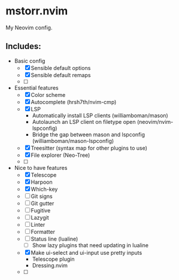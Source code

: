 # mstorr.nvim

My Neovim config.

## Includes:

- Basic config
    - [X] Sensible default options
    - [X] Sensible default remaps
    - [ ] 
- Essential features
    - [X] Color scheme
    - [X] Autocomplete (hrsh7th/nvim-cmp)
    - [X] LSP
        - Automatically install LSP clients (williamboman/mason)
        - Autolaunch an LSP client on filetype open (neovim/nvim-lspconfig)
        - Bridge the gap between mason and lspconfig (williamboman/mason-lspconfig)
    - [X] Treesitter (syntax map for other plugins to use)
    - [X] File explorer (Neo-Tree)
    - [ ] 
- Nice to have features
    - [X] Telescope
    - [X] Harpoon
    - [X] Which-key
    - [ ] Git signs
    - [ ] Git gutter
    - [ ] Fugitive
    - [ ] Lazygit
    - [ ] Linter
    - [ ] Formatter
    - [ ] Status line (lualine)
        - [ ] Show lazy plugins that need updating in lualine
    - [X] Make ui-select and ui-input use pretty inputs
        - Telescope plugin
        - Dressing.nvim
    - [ ] 

